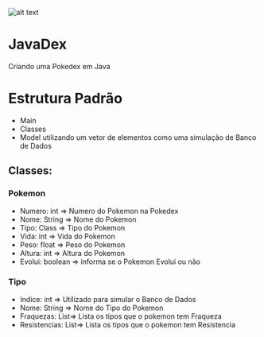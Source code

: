 ![alt text][pokemon]

# JavaDex
Criando uma Pokedex em Java

# Estrutura Padrão

- Main
- Classes
- Model utilizando um vetor de elementos como uma simulação de Banco de Dados

## Classes:

### Pokemon
 - Numero: int => Numero do Pokemon na Pokedex
 - Nome: String => Nome do Pokemon
 - Tipo: Class => Tipo do Pokemon
 - Vida: int => Vida do Pokemon
 - Peso: float => Peso do Pokemon
 - Altura: int => Altura do Pokemon
 - Evolui: boolean => informa se o Pokemon Evolui ou não

### Tipo

- Indice: int => Utilizado para simular o Banco de Dados
- Nome: String => Nome do Tipo do Pokemon
- Fraquezas: List<Class>=> Lista os tipos que o pokemon tem Fraqueza
- Resistencias: List<Class>=> Lista os tipos que o pokemon tem Resistencia

###

[pokemon]:[https://imguscdn.gamespress.com/cdn/files/PokemonAmerica/2019/07/09125735-7b00e266-d991-41da-9267-843e49ce62a7/Pokemon_Logo.jpg?w=240&mode=max&otf=y&quality=90&format=jpg&bgcolor=white&sky=943c262a0f612e64318817262f0963f21d043f231ba7bf27dea206304c70e2c7]